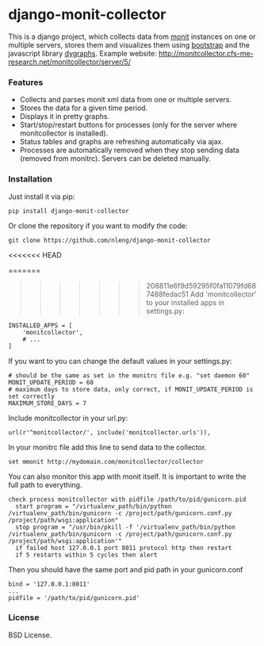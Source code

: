 # django-monit-collector

This is a django project, which collects data from <a href="https://mmonit.com/monit/" target="_blank">monit</a> instances on one or multiple servers, stores them and visualizes them using <a href="http://getbootstrap.com/" target="_blank">bootstrap</a> and the javascript library <a href="http://dygraphs.com/" target="_blank">dygraphs</a>. Example website: http://monitcollector.cfs-me-research.net/monitcollector/server/5/

### Features
- Collects and parses monit xml data from one or multiple servers. 
- Stores the data for a given time period. 
- Displays it in pretty graphs. 
- Start/stop/restart buttons for processes (only for the server where monitcollector is installed).
- Status tables and graphs are refreshing automatically via ajax.
- Processes are automatically removed when they stop sending data (removed from monitrc). Servers can be deleted manually.

### Installation

Just install it via pip:
```
pip install django-monit-collector
```
Or clone the repository if you want to modify the code:
```
git clone https://github.com/nleng/django-monit-collector
```
<<<<<<< HEAD

=======
>>>>>>> 208811e6f9d59295f0fa11079fd687488fedac51
Add 'monitcollector' to your installed apps in settings.py:
```
INSTALLED_APPS = [
    'monitcollector',
    # ...
]
```
If you want to you can change the default values in your settings.py:
```
# should be the same as set in the monitrc file e.g. "set daemon 60"
MONIT_UPDATE_PERIOD = 60
# maximum days to store data, only correct, if MONIT_UPDATE_PERIOD is set correctly
MAXIMUM_STORE_DAYS = 7
```
Include monitcollector in your url.py:
```
url(r'^monitcollector/', include('monitcollector.urls')),
```
In your monitrc file add this line to send data to the collector.
```
set mmonit http://mydomain.com/monitcollector/collector
```

You can also monitor this app with monit itself. It is important to write the full path to everything.
```
check process monitcollector with pidfile /path/to/pid/gunicorn.pid
  start program = "/virtualenv_path/bin/python /virtualenv_path/bin/gunicorn -c /project/path/gunicorn.conf.py /project/path/wsgi:application"
  stop program = "/usr/bin/pkill -f '/virtualenv_path/bin/python /virtualenv_path/bin/gunicorn -c /project/path/gunicorn.conf.py /project/path/wsgi:application'"
  if failed host 127.0.0.1 port 8011 protocol http then restart
  if 5 restarts within 5 cycles then alert
```
Then you should have the same port and pid path in your gunicorn.conf
```
bind = '127.0.0.1:8011'
...
pidfile = '/path/to/pid/gunicorn.pid' 
```

### License
BSD License.

